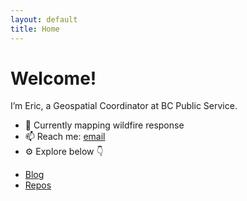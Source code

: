 ```yaml
---
layout: default
title: Home
---
```


# Welcome!

I’m Eric, a Geospatial Coordinator at BC Public Service.

- 🔭 Currently mapping wildfire response  
- 📫 Reach me: [email](mailto:your.email@example.com)  
- ⚙️ Explore below 👇

* [Blog](/blog/)  
* [Repos](/repos/)
